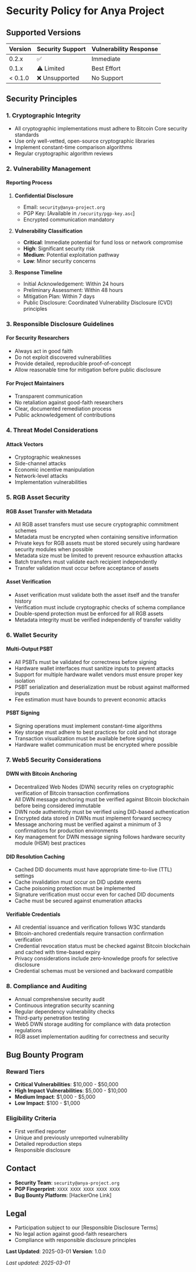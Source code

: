 # Security Policy for Anya Project

## Supported Versions

| Version | Security Support | Vulnerability Response |
| ------- | ---------------- | ---------------------- |
| 0.2.x   | :white_check_mark: | Immediate |
| 0.1.x   | :warning: Limited | Best Effort |
| < 0.1.0 | :x: Unsupported   | No Support |

## Security Principles

### 1. Cryptographic Integrity

- All cryptographic implementations must adhere to Bitcoin Core security standards
- Use only well-vetted, open-source cryptographic libraries
- Implement constant-time comparison algorithms
- Regular cryptographic algorithm reviews

### 2. Vulnerability Management

#### Reporting Process

1. **Confidential Disclosure**
   - Email: `security@anya-project.org`
   - PGP Key: [Available in `/security/pgp-key.asc`]
   - Encrypted communication mandatory

2. **Vulnerability Classification**
   - **Critical**: Immediate potential for fund loss or network compromise
   - **High**: Significant security risk
   - **Medium**: Potential exploitation pathway
   - **Low**: Minor security concerns

3. **Response Timeline**
   - Initial Acknowledgement: Within 24 hours
   - Preliminary Assessment: Within 48 hours
   - Mitigation Plan: Within 7 days
   - Public Disclosure: Coordinated Vulnerability Disclosure (CVD) principles

### 3. Responsible Disclosure Guidelines

#### For Security Researchers

- Always act in good faith
- Do not exploit discovered vulnerabilities
- Provide detailed, reproducible proof-of-concept
- Allow reasonable time for mitigation before public disclosure

#### For Project Maintainers

- Transparent communication
- No retaliation against good-faith researchers
- Clear, documented remediation process
- Public acknowledgement of contributions

### 4. Threat Model Considerations

#### Attack Vectors

- Cryptographic weaknesses
- Side-channel attacks
- Economic incentive manipulation
- Network-level attacks
- Implementation vulnerabilities

### 5. RGB Asset Security

#### RGB Asset Transfer with Metadata

- All RGB asset transfers must use secure cryptographic commitment schemes
- Metadata must be encrypted when containing sensitive information
- Private keys for RGB assets must be stored securely using hardware security modules when possible
- Metadata size must be limited to prevent resource exhaustion attacks
- Batch transfers must validate each recipient independently
- Transfer validation must occur before acceptance of assets

#### Asset Verification

- Asset verification must validate both the asset itself and the transfer history
- Verification must include cryptographic checks of schema compliance
- Double-spend protection must be enforced for all RGB assets
- Metadata integrity must be verified independently of transfer validity

### 6. Wallet Security

#### Multi-Output PSBT

- All PSBTs must be validated for correctness before signing
- Hardware wallet interfaces must sanitize inputs to prevent attacks
- Support for multiple hardware wallet vendors must ensure proper key isolation
- PSBT serialization and deserialization must be robust against malformed inputs
- Fee estimation must have bounds to prevent economic attacks

#### PSBT Signing

- Signing operations must implement constant-time algorithms
- Key storage must adhere to best practices for cold and hot storage
- Transaction visualization must be available before signing
- Hardware wallet communication must be encrypted where possible

### 7. Web5 Security Considerations

#### DWN with Bitcoin Anchoring

- Decentralized Web Nodes (DWN) security relies on cryptographic verification of Bitcoin transaction confirmations
- All DWN message anchoring must be verified against Bitcoin blockchain before being considered immutable
- DWN node authenticity must be verified using DID-based authentication
- Encrypted data stored in DWNs must implement forward secrecy
- Message anchoring must be verified against a minimum of 3 confirmations for production environments
- Key management for DWN message signing follows hardware security module (HSM) best practices

#### DID Resolution Caching

- Cached DID documents must have appropriate time-to-live (TTL) settings
- Cache invalidation must occur on DID update events
- Cache poisoning protection must be implemented
- Signature verification must occur even for cached DID documents
- Cache must be secured against enumeration attacks

#### Verifiable Credentials

- All credential issuance and verification follows W3C standards
- Bitcoin-anchored credentials require transaction confirmation verification
- Credential revocation status must be checked against Bitcoin blockchain and cached with time-based expiry
- Privacy considerations include zero-knowledge proofs for selective disclosure
- Credential schemas must be versioned and backward compatible

### 8. Compliance and Auditing

- Annual comprehensive security audit
- Continuous integration security scanning
- Regular dependency vulnerability checks
- Third-party penetration testing
- Web5 DWN storage auditing for compliance with data protection regulations
- RGB asset implementation auditing for correctness and security

## Bug Bounty Program

### Reward Tiers

- **Critical Vulnerabilities**: $10,000 - $50,000
- **High Impact Vulnerabilities**: $5,000 - $10,000
- **Medium Impact**: $1,000 - $5,000
- **Low Impact**: $100 - $1,000

### Eligibility Criteria

- First verified reporter
- Unique and previously unreported vulnerability
- Detailed reproduction steps
- Responsible disclosure

## Contact

- **Security Team**: `security@anya-project.org`
- **PGP Fingerprint**: `XXXX XXXX XXXX XXXX XXXX`
- **Bug Bounty Platform**: [HackerOne Link]

## Legal

- Participation subject to our [Responsible Disclosure Terms]
- No legal action against good-faith researchers
- Compliance with responsible disclosure principles

**Last Updated**: 2025-03-01
**Version**: 1.0.0

*Last updated: 2025-03-01*
